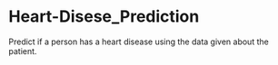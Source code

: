 # Heart-Disese_Prediction

Predict if a person has a heart disease using the data given about the patient.
